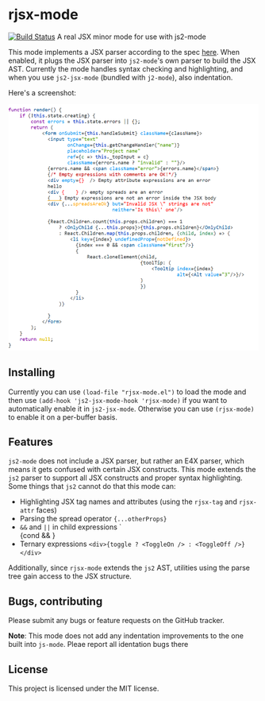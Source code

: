 # rjsx-mode
[![Build Status](https://travis-ci.org/felipeochoa/rjsx-mode.svg?branch=master)](https://travis-ci.org/felipeochoa/rjsx-mode)
A real JSX minor mode for use with js2-mode

This mode implements a JSX parser according to the
spec [here](https://facebook.github.io/jsx/). When enabled, it plugs
the JSX parser into `js2-mode`'s own parser to build the JSX
AST. Currently the mode handles syntax checking and highlighting, and
when you use `js2-jsx-mode` (bundled with `j2-mode`), also indentation.

Here's a screenshot:

![Actual syntax highlighting and no spurious errors!](demo.png)


## Installing

Currently you can use `(load-file "rjsx-mode.el")` to load the mode and then
use `(add-hook 'js2-jsx-mode-hook 'rjsx-mode)` if you want to automatically
enable it in `js2-jsx-mode`. Otherwise you can use `(rjsx-mode)` to enable
it on a per-buffer basis.

## Features

`js2-mode` does not include a JSX parser, but rather an E4X parser, which
means it gets confused with certain JSX constructs. This mode extends the
`js2` parser to support all JSX constructs and proper syntax highlighting.
Some things that `js2` cannot do that this mode can:

* Highlighting JSX tag names and attributes (using the `rjsx-tag` and 
  `rjsx-attr` faces)
* Parsing the spread operator `{...otherProps}`
* `&&` and `||` in child expressions `<div>{cond && <BigComponent/>}</div>
* Ternary expressions `<div>{toggle ? <ToggleOn /> : <ToggleOff />}</div>`

Additionally, since `rjsx-mode` extends the `js2` AST, utilities using the
parse tree gain access to the JSX structure.

## Bugs, contributing

Please submit any bugs or feature requests on the GitHub tracker.

**Note**: This mode does not add any indentation improvements to the one built
into `js-mode`. Pleae report all identation bugs there


## License

This project is licensed under the MIT license.
